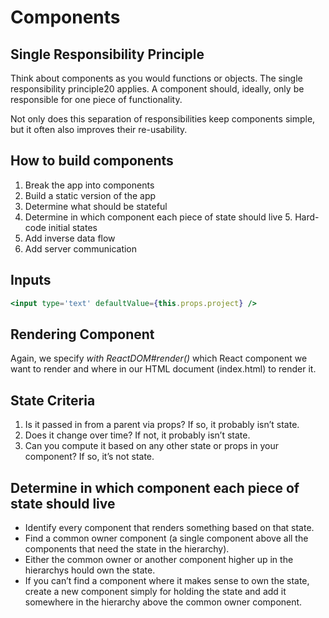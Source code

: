 # Components

## Single Responsibility Principle

Think about components as you would functions or objects. The single responsibility principle20 applies. A component should, ideally, only be responsible for one piece of functionality.

Not only does this separation of responsibilities keep components simple, but it often also improves their re-usability.

## How to build components

1. Break the app into components
2. Build a static version of the app
3. Determine what should be stateful
4. Determine in which component each piece of state should live 5. Hard-code initial states
6. Add inverse data flow
7. Add server communication

## Inputs

```jsx
<input type='text' defaultValue={this.props.project} />
```

## Rendering Component

Again, we specify *with ReactDOM#render()* which React component we want to render and where in our HTML document (index.html) to render it.

## State Criteria

1. Is it passed in from a parent via props? If so, it probably isn’t state.
2. Does it change over time? If not, it probably isn’t state.
3. Can you compute it based on any other state or props in your component? If so, it’s not state.

## Determine in which component each piece of state should live

* Identify every component that renders something based on that state.
* Find a common owner component (a single component above all the components
that need the state in the hierarchy).
* Either the common owner or another component higher up in the hierarchys hould own the state.
* If you can’t find a component where it makes sense to own the state, create a new component simply for holding the state and add it somewhere in the hierarchy above the common owner component.